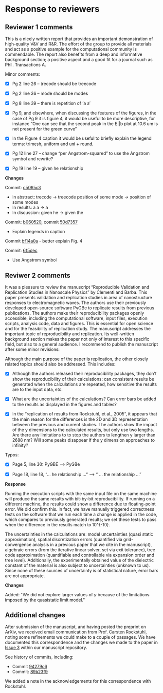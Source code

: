 # Response to reviewers

## Reviewer 1 comments

This is a nicely written report that provides an important demonstration of high-quality V&V and R&R. The effort of the group to provide all materials and act as a positive example for the computational community is commendable. The report also benefits from a deep and informative background section; a positive aspect and a good fit for a journal such as Phil. Transactions A.  

Minor comments:

- [x]  Pg 2 line 26 – trecode should be treecode
- [x]  Pg 2 line 36 – mode should be modes
- [x]  Pg 8 line 39 – there is repetition of ‘a a’
- [x]  Pg 9, and elsewhere, when discussing the features of the figures, in the case of Pg 9 it is figure 4, it would be useful to be more descriptive, for instance “One can see that the second peak in the E||b plot at 10.6 um is not present for the green curve”
- [x]  In the Figure 4 caption it would be useful to briefly explain the legend terms: trimesh, uniform and uni + round.
- [x]  Pg 12 line 27 – change “per Angstrom-squared” to use the Angstrom symbol and rewrite?
- [x] Pg 19 line 19 – given he relationship


**Changes**

Commit: [c5095c3](https://github.com/barbagroup/pygbe_validation_paper/commit/c5095c31761e7092858b21a43a16d39aadbd0912)

- In abstract:
trecode -> treecode
position of some mode -> position of some modes 
- In results:
a a -> a 
- In discussion:
given he -> given the

Commit: [b060520](https://github.com/barbagroup/pygbe_validation_paper/pull/4/commits/b0605200ac6928998e75a2a9667889e69c81639d),
commit [50d7357](https://github.com/barbagroup/pygbe_validation_paper/commit/50d73572fa65f8823dfed09342a490ee55ed284e)
- Explain legends in caption

Commit [bf14a0a](https://github.com/barbagroup/pygbe_validation_paper/commit/bf14a0ae0122e371ea6180c230b5196ee329aef8) - better explain Fig. 4

Commit: [6f5dec](https://github.com/barbagroup/pygbe_validation_paper/pull/4/commits/6f5decbc6a101b8c38c6e83b0b772b7e0f648b17)
- Use Angstrom symbol

## Reviwer 2 comments

It was a pleasure to review the manuscript “Reproducible Validation and Replication Studies in Nanoscale Physics” by Clementi and Barba. This paper presents validation and replication studies in area of nanostructure responses to electromagnetic waves. The authors use their previously developed open-source software PyGBe to replicate results from previous publications. The authors make their reproducibility packages openly accessible, including the computational software, input files, execution scripts, analysis code, data and figures. This is essential for open science and for the feasibility of replication study. The manuscript addresses the important topic of reproducibility and replication. Its well-written background section makes the paper not only of interest to this specific field, but also to a general audience. I recommend to publish the manuscript after some minor revisions:

Although the main purpose of the paper is replication, the other closely related topics should also be addressed. This includes:

- [x] Although the authors released their reproducibility packages, they don’t show the reproducibility of their calculations: can consistent results be generated when the calculations are repeated, how sensitive the results are to the input data, etc.
- [x]  What are the uncertainties of the calculations? Can error bars be added to the results as displayed in the figures and tables?

- [x] In the “replication of results from Rockstuhl, et al., 2005”, it appears that the main reason for the differences is the 2D and 3D representation between the previous and current studies. The authors show the impact of the y dimensions to the calculated results, but only use two lengths. Are there any limitations to to stop the authors to lengthen y larger than 2688 nm? Will some peaks disappear if the y dimension approaches to infinity?


Typos:
- [x] Page 5, line 30: PyGBE --> PyGBe
- [x] Page 18, line 18, “… he relationship …” --> “ … the relationship …”


**Response**

Running the execution scripts with the same input file on the same machine will produce the same results with bit-by-bit reproducibility. If running on a different machine, the results could show a difference due to floating-point error. We did confirm this. In fact, we have manually triggered correctness tests on the software that we run each time a change is applied in the code, which compares to previously generated results; we set these tests to pass when the difference in the results match to 10^{-10}.

The uncertainties in the calculations are: model uncertainties (quasi static approximation), spatial discretization errors (quantified via grid-convergence analysis in a previous paper that we cite in the manuscript), algebraic errors (from the iterative linear solver, set via exit tolerance), tree code approximation (quantifiable and controllable via expansion order and tree level). Additionally, the experimentally obtained value of the dielectric constant of the material is also subject to uncertainties (unknown to us). Since none of these sources of uncertainty is of statistical nature, error bars are not appropriate.

**Changes**

Added: "We did not explore larger values of $y$ because of the limitations imposed by the quasistatic limit model."

## Additional changes

After submission of the manuscript, and having posted the preprint on ArXiv, we received email communication from Prof. Carsten Rockstuhl, noting some refinements we could make to a couple of passages. We have documented this correspondence and the changes we made to the paper in [Issue 3](https://github.com/barbagroup/pygbe_validation_paper/issues/3) within our manuscript repository.
 
See history of commits, including:

- Commit [94279c6](https://github.com/barbagroup/pygbe_validation_paper/commit/94279c66d6654eebe2da4163689ac5d88ecd130a)
- Commit: [89b23f9](https://github.com/barbagroup/pygbe_validation_paper/commit/89b23f94f972d2c2bff5c1a899c407386de1ae48)

We added a note in the acknowledgements for this correspondence with Rockstuhl.
